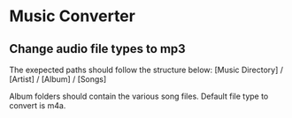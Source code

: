 # Music Converter
## Change audio file types to mp3 

The exepected paths should follow the structure below:
[Music Directory] / [Artist] / [Album] / [Songs]

Album folders should contain the various song files.
Default file type to convert is m4a.
